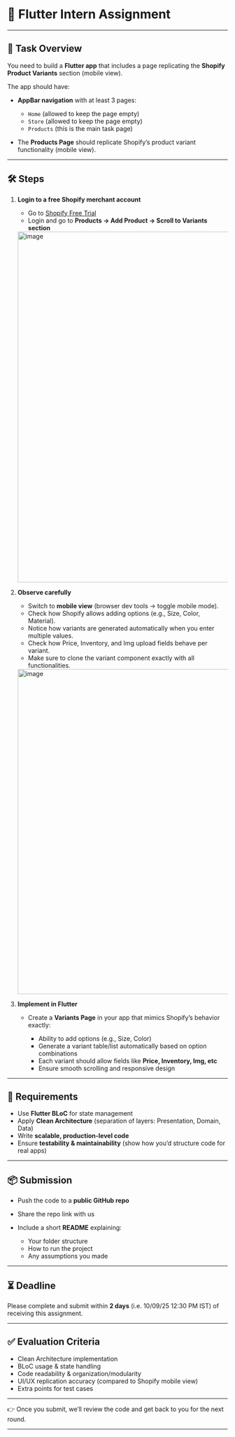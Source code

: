 # 📱 Flutter Intern Assignment

---

## 🎯 Task Overview

You need to build a **Flutter app** that includes a page replicating the **Shopify Product Variants** section (mobile view).

The app should have:

* **AppBar navigation** with at least 3 pages:

  * `Home` (allowed to keep the page empty)
  * `Store` (allowed to keep the page empty)
  * `Products` (this is the main task page)

* The **Products Page** should replicate Shopify’s product variant functionality (mobile view).

---

## 🛠 Steps

1. **Login to a free Shopify merchant account**

   * Go to [Shopify Free Trial](https://www.shopify.com/free-trial)
   * Login and go to **Products → Add Product → Scroll to Variants section**
   <img width="1401" height="802" alt="image" src="https://github.com/user-attachments/assets/3c8e756e-61d1-4e17-ad21-24a8796c84a0" />

2. **Observe carefully**

   * Switch to **mobile view** (browser dev tools → toggle mobile mode).
   * Check how Shopify allows adding options (e.g., Size, Color, Material).
   * Notice how variants are generated automatically when you enter multiple values.
   * Check how Price, Inventory, and Img upload fields behave per variant.
   * Make sure to clone the variant component exactly with all functionalities.
     
   <img width="1047" height="743" alt="image" src="https://github.com/user-attachments/assets/9a19dfbd-55d7-4d63-8519-cf3898877047" />


3. **Implement in Flutter**

   * Create a **Variants Page** in your app that mimics Shopify’s behavior exactly:

     * Ability to add options (e.g., Size, Color)
     * Generate a variant table/list automatically based on option combinations
     * Each variant should allow fields like **Price, Inventory, Img, etc**
     * Ensure smooth scrolling and responsive design

---

## 📐 Requirements

* Use **Flutter BLoC** for state management
* Apply **Clean Architecture** (separation of layers: Presentation, Domain, Data)
* Write **scalable, production-level code**
* Ensure **testability & maintainability** (show how you’d structure code for real apps)

---

## 📦 Submission

* Push the code to a **public GitHub repo**
* Share the repo link with us
* Include a short **README** explaining:

  * Your folder structure
  * How to run the project
  * Any assumptions you made

---

## ⏳ Deadline

Please complete and submit within **2 days** (i.e. 10/09/25 12:30 PM IST) of receiving this assignment.

---

## ✅ Evaluation Criteria

* Clean Architecture implementation
* BLoC usage & state handling
* Code readability & organization/modularity
* UI/UX replication accuracy (compared to Shopify mobile view)
* Extra points for test cases

---

👉 Once you submit, we’ll review the code and get back to you for the next round.

---
